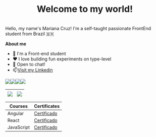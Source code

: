 <br>
<h1 align="center">Welcome to my world!</h1>
<br>
Hello, my name's Mariana Cruz! I'm a self-taught passionate FrontEnd student from Brazil 🇧🇷

**About me**

- 💼 I'm a Front-end student <br>
- ❤️ I love building fun experiments on type-level <br>
- 💬 Open to chat!
- 📫[Visit my Linkedin](https://www.linkedin.com/in/mariana-cruz-83003512b/)

<img src="h![alt text](image-8.png)" width="40"/><img src="https://cdn.jsdelivr.net/gh/devicons/devicon@latest/icons/react/react-original.svg" width="40"/><img src="https://cdn.jsdelivr.net/gh/devicons/devicon@latest/icons/typescript/typescript-plain.svg" width="40"/><img src="https://cdn.jsdelivr.net/gh/devicons/devicon@latest/icons/javascript/javascript-plain.svg" width="40"/>

| <a><img align="center" src="https://github-readme-stats.vercel.app/api?username=mari-coding&show_icons=true&theme=buefy" /></a> | <a><img align="center" src="https://github-readme-stats.vercel.app/api/top-langs/?username=mari-coding&layout=compact&theme=buefy" /></a> |
| ------------- | ------------- |

| Courses     | Certificates                                                   |
|------------|----------------------------------------------------------------|
| Angular    | [Certificado](https://hermes.dio.me/certificates/QJOP94MW.pdf) |
| React      | [Certificado](https://hermes.dio.me/certificates/L7OIARDM.pdf) |
| JavaScript | [Certificado](https://hermes.dio.me/certificates/06W8FPFJ.pdf) |

<!--
**mari-coding/mari-coding** is a ✨ _special_ ✨ repository because its `README.md` (this file) appears on your GitHub profile.

Here are some ideas to get you started:

- 🔭 I’m currently working on ...
- 🌱 I’m currently learning ...
- 👯 I’m looking to collaborate on ...
- 🤔 I’m looking for help with ...
- 💬 Ask me about ...
- 📫 How to reach me: ...
- 😄 Pronouns: ...
- ⚡ Fun fact: ...


*italico* <br>
_italico_
**negrito**
__negrito__
___negrito e italico___

- lista
    - sublista

1. lista 
2. lista
    1. sublista

[texto da imagem](https://camo.githubusercontent.com/ea6b4bb0a65d49b5ccf653bf5467a0eb99e0ad57204fdcfb448b354937efeb11/68747470733a2f2f736b696c6c69636f6e732e6465762f69636f6e733f693d7673636f64652c68746d6c2c6373732c6a732c63732c616e67756c61722c74732c6e6f64656a732c72656163742c6e6578746a732c7461696c77696e642c6177732c6769742c6769746875622c706f737467726573267468656d653d6461726b)

![alt text](image-1.png)

`system.out.println();`

> Citações...

| cabeçalho 1 | cabeçalho 2 |
|-------------|-------------|
| testo 1     | texto 2     |
| texto 3     | texto 4     |

- [x] tarefa 1
- [x] tarefa 2 -->



